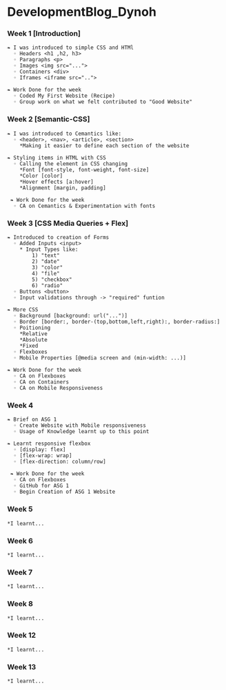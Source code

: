 # DevelopmentBlog_Dynoh
### Week 1 [Introduction]
    ❧ I was introduced to simple CSS and HTMl
      ◦ Headers <h1 ,h2, h3>
      ◦ Paragraphs <p>
      ◦ Images <img src="...">
      ◦ Containers <div>
      ◦ Iframes <iframe src="..">
      
    ❧ Work Done for the week
      ◦ Coded My First Website (Recipe)
      ◦ Group work on what we felt contributed to "Good Website"
    
### Week 2 [Semantic-CSS]
    ❧ I was introduced to Cemantics like:
      ◦ <header>, <nav>, <article>, <section>
        *Making it easier to define each section of the website
        
    ❧ Styling items in HTML with CSS
      ◦ Calling the element in CSS changing
        *Font [font-style, font-weight, font-size]
        *Color [color]
        *Hover effects [a:hover]
        *Alignment [margin, padding]
        
     ❧ Work Done for the week
      ◦ CA on Cemantics & Experimentation with fonts
    
### Week 3 [CSS Media Queries + Flex]
    ❧ Introduced to creation of Forms
      ◦ Added Inputs <input>
        * Input Types like:
            1) "text"
            2) "date"
            3) "color"
            4) "file"
            5) "checkbox"
            6) "radio"   
      ◦ Buttons <button>
      ◦ Input validations through -> "required" funtion
        
    ❧ More CSS
      ◦ Background [background: url("...")]
      ◦ Border [border:, border-(top,bottom,left,right):, border-radius:]
      ◦ Poitioning
        *Relative
        *Absolute
        *Fixed
      ◦ Flexboxes
      ◦ Mobile Properties [@media screen and (min-width: ...)]
        
    ❧ Work Done for the week
      ◦ CA on Flexboxes
      ◦ CA on Containers
      ◦ CA on Mobile Responsiveness
      
### Week 4
    ❧ Brief on ASG 1
      ◦ Create Website with Mobile responsiveness   
      ◦ Usage of Knowledge learnt up to this point
        
    ❧ Learnt responsive flexbox
      ◦ [display: flex]
      ◦ [flex-wrap: wrap]
      ◦ [flex-direction: column/row]
        
     ❧ Work Done for the week
      ◦ CA on Flexboxes
      ◦ GitHub for ASG 1
      ◦ Begin Creation of ASG 1 Website
    
### Week 5
    *I learnt...
    
### Week 6
    *I learnt...
    
### Week 7
    *I learnt...
    
### Week 8
    *I learnt...
    
### Week 12
    *I learnt...
    
### Week 13
    *I learnt...
    
